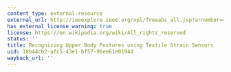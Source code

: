 ```yaml
---
content_type: external-resource
external_url: http://ieeexplore.ieee.org/xpl/freeabs_all.jsp?arnumber=4373773
has_external_license_warning: true
license: https://en.wikipedia.org/wiki/All_rights_reserved
status: ''
title: Recognizing Upper Body Postures using Textile Strain Sensors
uid: 18b44cb2-afc5-43e1-bf57-96ee61e0194d
wayback_url: ''
---
```

